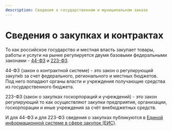 ```yaml
---
description: Сведения о государственном и муниципальном заказе
---
```


# Сведения о закупках и контрактах

То как российское государство и местная власть закупает товары, работы и услуги на рынке регулируется двумя базовыми федеральными законами - [44-ФЗ](../howto/howtostart/44fz.md) и [223-ФЗ](../howto/howtostart/223fz.md).

44-ФЗ \(закон о контрактной системе\) - это закон о регулирующий закупкb за счет федерального, регионального и местных бюджетов. Под него попадают органы власти и учреждения получающие средства из государственного бюджета.

223-ФЗ \(закон о закупках госкорпораций и учреждений\) - это закон регулирующий то как осуществляют закупки предприятия, организации, госкорпорации и иные учреждения за счёт внебюджетных средств. 

И для 44-ФЗ и для 223-ФЗ сведения о закупках публикуются в [Единой информационной системе в сфере закупок \(ЕИС\)](../gis/public/eis.md).







